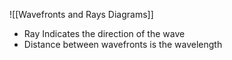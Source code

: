 ![[Wavefronts and Rays Diagrams]]
- Ray Indicates the direction of the wave
- Distance between wavefronts is the wavelength